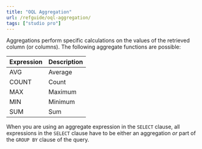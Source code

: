 ```yaml
---
title: "OQL Aggregation"
url: /refguide/oql-aggregation/
tags: ["studio pro"]
---
```



Aggregations perform specific calculations on the values of the retrieved column (or columns). The following aggregate functions are possible:

| Expression | Description |
| --- | --- |
| AVG | Average |
| COUNT | Count |
| MAX | Maximum |
| MIN | Minimum |
| SUM | Sum |

When you are using an aggregate expression in the `SELECT` clause, all expressions in the `SELECT` clause have to be either an aggregation *or* part of the `GROUP BY` clause of the query.
